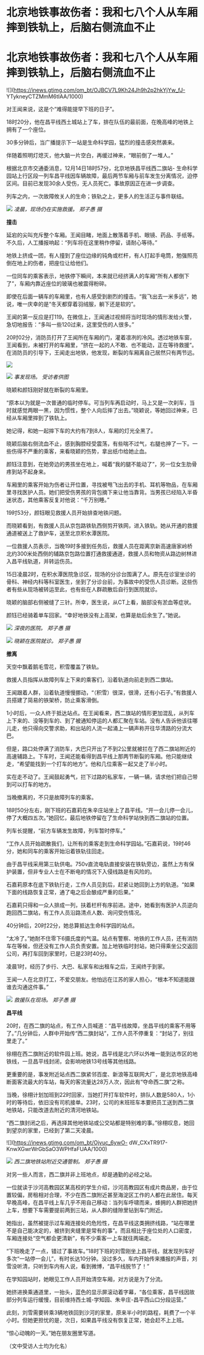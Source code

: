 # 北京地铁事故伤者：我和七八个人从车厢摔到铁轨上，后脑右侧流血不止

# 北京地铁事故伤者：我和七八个人从车厢摔到铁轨上，后脑右侧流血不止

![](https://inews.gtimg.com/om_bt/OJBCV7L9Kh24Jh9h2p2hkYjYw_fJ-
YTykneyCTZMmM6tIAA/1000)

对王闻来说，这是个“难得能提早下班的日子”。

18时20分，他在昌平线西土城站上了车，排在队伍的最前面，在晚高峰的地铁上拥有了一个座位。

30多分钟后，当广播提示下一站是生命科学园，猛烈的撞击感突然袭来。

伴随着照明灯熄灭，他大脑一片空白，再缓过神来，“眼前倒了一堆人。”

根据北京市交通委消息，12月14日18时57分，北京地铁昌平线西二旗站-
生命科学园站上行区段一列车昌平线因车辆故障，最后两节车厢与前车发生分离情况，迫停区间。目前已发现30余人受伤，无人员死亡。事故原因正在进一步调查。

列车之内，一次故障攸关人的生命；铁轨之上，更多人的生活正与事件联结。

![](https://inews.gtimg.com/om_bt/O91bSLIKBmnnu5SRNytqblp4pEKavy3-hcaYH11NwbmRgAA/1000)
_凌晨，现场仍在实施救援。 郑子愚 摄_

**撞击**

延宕的尖叫充斥整个车厢。王闻目睹，地面上散落着手机、眼镜、药品、手纸等。不久后，人工播报响起：“列车将在这里稍作停留，请耐心等待。”

地铁上挤成一团，有人撞到了座位边缘的钝角或栏杆，有人打起手电筒，勉强照亮倒在地上的伤者，把座位让给他们。

一位同车的乘客表示，地铁停下瞬间，本来就已经挤满人的车厢“所有人都倒下了”，车厢内靠近座位的玻璃也被震得粉碎。

即使在后面一辆车的车厢里，也有人感受到剧烈的撞击。“我飞出去一米多远”，她说，唯一庆幸的是“冬天都穿着羽绒服，躺下还是软的”。

王闻的第一反应是打119。在微信上，王闻通过视频将当时现场的情形发给火警，急切地报告：“多叫一些120过来，这里受伤的人很多。”

20时02分，消防员打开了王闻所在车厢的门，灌着凛冽的冷风。透过地铁车窗，王闻看到，未被打开的车厢里，“挤在一起的人不敢、也不能动，正在等待救援”。在消防员的引导下，王闻走出地铁，他发现，断裂的车厢离自己居然只有两节远。

![](https://inews.gtimg.com/om_bt/OjirLbWlSA1oi9WgVqztlz1dRpUeGEjBVYv67Ngx6CSAcAA/1000)

![](https://inews.gtimg.com/om_bt/OWBvBQgQWMHGRvkbjvCImaMhuVEl2rqOkWi7hWZGTuZM4AA/1000)
_事发现场。 受访者供图_

晓颖和颜钰刚好就在断裂的车厢里。

“原本以为就是一次普通的临时停车。可当列车再启动时，马上又是一次刹车，当时就感觉两眼一黑，因为惯性，整个人向后摔了出去。”晓颖说，等她回过神来，已经从车厢里摔到了铁轨上。

她记得，和她一起摔下车的大约有7到8人，车厢的灯光全黑了。

晓颖后脑右侧流血不止，感到胸腔经受震荡，有些喘不过气，右腿也抻了一下。一些伤得不严重的乘客，来看晓颖的伤势，拿出纸巾给她止血。

颜钰注意到，在她旁边的男孩坐在地上，喊着“我的腿不能动了”，另一位女生肋骨疼到站不起身来。

车厢里的乘客开始为伤者让开位置，寻找被甩飞出去的手机、耳机等物品，在车厢里寻找医护人员。她们把受伤男孩的背包摘下来让他当靠背。当男孩已经陷入半昏迷状态，其他乘客反复对他说：“千万别睡。”

19时53分，颜钰眼见救援人员开始排查地铁问题。

而晓颖看到，有救援人员从京包路铁轨西侧剪开铁网，进入铁轨。她从开通的救援通道被送上了救护车，送至北京积水潭医院。

一位救援人员表示，当晚19时多接到任务后，救援人员在距离京新高速唐家岭桥北约300米处西侧的辅路京包路位置打通救援通道，救援人员和物资从路边树林进入昌平线轨道，并转运伤员。

15日凌晨2时，在积水潭医院急诊区，现场的分诊台围满了人。原先在诊室坐诊的骨科、神经内科等科室医生，坐到了分诊台前，为事故中的受伤人员诊断。这些伤者有些从现场被转运至此，也有些在人群疏散后自行到医院就诊。

晓颖的脑部右侧被缝了三针。所幸，医生说，从CT上看，脑部没有淤血等症状。

颜钰已经骑着单车回家。“幸好地铁没有上高架，也算是劫后余生了。”她说。

![](https://inews.gtimg.com/om_bt/OZwyQQIlaEBaZbO_Rk1Qx_b8_pc4AIGTUTxc_T1S3HkoMAA/1000)
_深夜的医院。 郑子愚 摄_

![](https://inews.gtimg.com/om_bt/O7v6-vgqqc5RRgjRNe8BTBMww6idGmCWHihegtYgMuwxwAA/1000)
_晓颖在医院就诊。 郑子愚 摄_

**撤离**

天空中飘着鹅毛雪花，积雪覆盖了铁轨。

救援人员指挥从故障列车上下来的乘客们，沿着轨道向前走到西二旗站。

王闻跟着人群，沿着轨道慢慢挪动，“（积雪）很深，很滑，还有小石子。”有救援人员搭建了简易的铁架桥，防止乘客滑倒。

1小时后，一众人终于抵达站点。在王闻看来，西二旗站的情形更加混乱，从列车上下来的、没等到车的、到了被通知停运的人都汇聚在车站。没有人告诉他该往哪儿走，他只得向交警求助，和出站的人流一起涌上一辆声称开往华清路的分流大巴。

但是，路口处停满了消防车，大巴只开出了不到2公里就被拦在了西二旗站附近的高速辅路上。下车时，王闻还能看得到昌平线上那两节断裂的车厢。他只能继续走，“希望能找到一个打车的地方”。他和几位乘客一起又走了半小时。

实在走不动了。王闻鼓起勇气，拦下过路的私家车，一辆一辆，请求他们把自己带到可以打车的地方。

当晚撤离的，不只是故障列车的乘客。

18时50分左右，刚下班的石嘉莉在朱辛庄站坐上了昌平线。“开一会儿停一会儿，停了大概四五次。”她回忆，最后地铁停留在了生命科学站快到西二旗站的位置。

列车长提醒，“前方车辆发生故障，列车暂时停车。”

“工作人员开始疏散我们，让所有的乘客走到生命科学园站。”石嘉莉说，19时46分，她和同车的乘客开始沿着铁轨往回走。

由于昌平线采用第三轨供电。750v直流电轨直接安装在铁轨旁边，虽然上方有保护装置，但非专业人士在不断电的情况下入侵线路是有风险的。

石嘉莉原本在底下铁轨行走，工作人员见到后，赶紧让她回到上方的轨道。“如果下面的线路恢复正常，通了电之后会酿成严重的后果。”

石嘉莉只得和一众人排成一列，扶着栏杆有序前进。途中，她看到有医护人员逆向跑回西二旗站，有工作人员沿路清点人数、询问受伤情况。

40分钟后，20时22分，她总算抵达生命科学园的站点。

“太冷了。”她耐不住零下6摄氏度的气温。站点有警察、地铁的工作人员，还有消防车在等候，但还没有工作人员负责安置。加上地铁临时封站，她只得乘坐公交返回公司，再打车回到家里时，已是23时40分。

凌晨1时，经历了步行、大巴、私家车和出租车之后，王闻终于到家。

王闻一人在北京打工，不爱交朋友。他怕远在江苏的家人担心，“根本不知道能跟谁去沟通这件事。”

![](https://inews.gtimg.com/om_bt/OhgOLCJK8HHMH3VN5ZtqANuZuSWeOvomD-4bXYeufOcRcAA/1000)
_救援队在现场。 郑子愚 摄_

**昌平线**

20时，在西二旗的站点，有工作人员喊道：“昌平线故障，坐昌平线的乘客不用等了。”几分钟后，人群中开始传“西二旗封站”，工作人员不停重复：“封站了，别往里走了。”

徐栩在西二旗附近的软件园上班。她说，昌平线是北六环以外唯一能到达市区的地铁线，一旦昌平线封闭，会影响地铁13号线等其他线路。

更重要的是，事发附近站点西二旗紧邻百度、新浪等互联网大厂，是北京地铁高峰断面客流最大的车站，每天的客流量达28万人次，因此有“夺命西二旗”之称。

当晚，徐栩计划加班到22时回家，当她打开打车软件时，排队人数是580人，1小时的等待后，依旧没有司机接单。23时，公司的末班班车本要把员工送到西二旗地铁站，只能改道去附近的清河地铁站。

“西二旗封闭之后，再选择其他地铁站或公交站都是特别难的事。”徐栩叹息，她回到望京的家里，已经到了第二天凌晨。

![](https://inews.gtimg.com/om_bt/Ojvuc_6ywO-
dW_CXxTR917-KnwXGwrWrGbSaO3WPHfaFUAA/1000)

![](https://inews.gtimg.com/om_bt/OcgLPA64-5Lvxs6QFtsPhRIY9kS7Oo2kWFndYYFHjCcn8AA/1000)
_西二旗地铁站附近交通管制。 郑子愚 摄_

对另一些人而言，西二旗并非上班地点，却是通勤的必经之站。

一位就读于沙河高教园区某高校的学生介绍，沙河高教园区有成片商品房，由于位置较偏，房租相对合理，不少在西二旗附近甚至海淀区工作的人都在此居住。每天早晚高峰，在昌平线上车几乎不用自己移动：当列车呼啸而来，蜂拥的人群把她挤上车，想要下车需要提前两到三站，从人群的缝隙里钻到车门附近。

她指出，虽然被提示过车厢连接处的危险性，在昌平线这类拥挤线路，“站在哪里不是自己能决定的，被挤到夹缝里是常有的事”。而且相比于座位处的人口密度，车厢连接处“空气都会更清新”，有不少乘客一上车就往两端走。

“下班晚走了一点，错过了事故车。”18时下班的刘雪刚坐上昌平线，就发现列车好多次“一站停一会儿”，有时长达10分钟。没过多久，车内开始传来播报的声音，刘雪没听清，只听到车内有人说，看到微博，“昌平线脱节了！”

在学知园站时，她眼见工作人员开始清空车厢，对方说是为了分流。

她挤进换乘通道里，一抬头，蓝色的显示屏滚动着字幕，“各位乘客，昌平线因故部分列车运行缓慢，目前维持西土城-学知园、朱辛庄-昌平西山口分段运营。”

此刻，刘雪需要转乘3辆地铁回到沙河的家里，原来半小时的路程，耗费了一个半小时。但她更担忧的是，次日，如果昌平线没有恢复正常，她会赶不上上班。

“惊心动魄的一天。”她在朋友圈里写道。

（文中受访人士均为化名）


